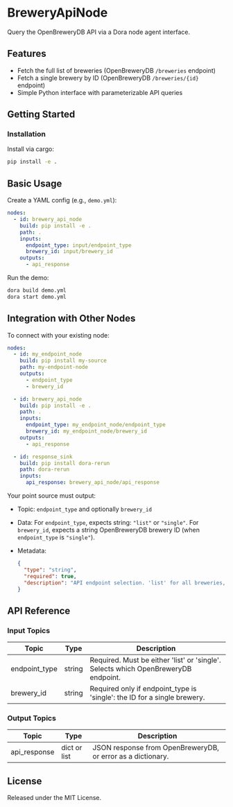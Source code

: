 # BreweryApiNode

Query the OpenBreweryDB API via a Dora node agent interface.

## Features
- Fetch the full list of breweries (OpenBreweryDB `/breweries` endpoint)
- Fetch a single brewery by ID (OpenBreweryDB `/breweries/{id}` endpoint)
- Simple Python interface with parameterizable API queries

## Getting Started

### Installation
Install via cargo:
```bash
pip install -e .
````

## Basic Usage

Create a YAML config (e.g., `demo.yml`):

```yaml
nodes:
  - id: brewery_api_node
    build: pip install -e .
    path: .
    inputs:
      endpoint_type: input/endpoint_type
      brewery_id: input/brewery_id
    outputs:
      - api_response
```

Run the demo:

```bash
dora build demo.yml
dora start demo.yml
```


## Integration with Other Nodes

To connect with your existing node:

```yaml
nodes:
  - id: my_endpoint_node
    build: pip install my-source
    path: my-endpoint-node
    outputs:
      - endpoint_type
      - brewery_id

  - id: brewery_api_node
    build: pip install -e .
    path: .
    inputs:
      endpoint_type: my_endpoint_node/endpoint_type
      brewery_id: my_endpoint_node/brewery_id
    outputs:
      - api_response

  - id: response_sink
    build: pip install dora-rerun
    path: dora-rerun
    inputs:
      api_response: brewery_api_node/api_response
```

Your point source must output:

* Topic: `endpoint_type` and optionally `brewery_id`
* Data: For `endpoint_type`, expects string: `"list"` or `"single"`. For `brewery_id`, expects a string OpenBreweryDB brewery ID (when `endpoint_type` is `"single"`).
* Metadata:

  ```json
  {
    "type": "string",
    "required": true,
    "description": "API endpoint selection. 'list' for all breweries, 'single' for a single brewery. If 'single', you must also supply 'brewery_id' as a string."
  }
  ```

## API Reference

### Input Topics

| Topic           | Type   | Description                                                                        |
| --------------- | ------ | ---------------------------------------------------------------------------------- |
| endpoint_type   | string | Required. Must be either 'list' or 'single'. Selects which OpenBreweryDB endpoint. |
| brewery_id      | string | Required only if endpoint_type is 'single': the ID for a single brewery.            |

### Output Topics

| Topic        | Type         | Description                                                   |
| ------------ | ------------ | ------------------------------------------------------------- |
| api_response | dict or list | JSON response from OpenBreweryDB, or error as a dictionary.   |


## License

Released under the MIT License.
